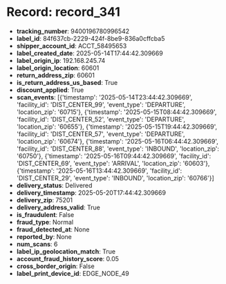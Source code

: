 # Record: record_341

- **tracking_number**: 9400196780996542
- **label_id**: 84f637cb-2229-424f-8be9-836a0cffcba5
- **shipper_account_id**: ACCT_58495653
- **label_created_date**: 2025-05-14T17:44:42.309669
- **label_origin_ip**: 192.168.245.74
- **label_origin_location**: 60601
- **return_address_zip**: 60601
- **is_return_address_us_based**: True
- **discount_applied**: True
- **scan_events**: [{'timestamp': '2025-05-14T23:44:42.309669', 'facility_id': 'DIST_CENTER_99', 'event_type': 'DEPARTURE', 'location_zip': '60715'}, {'timestamp': '2025-05-15T08:44:42.309669', 'facility_id': 'DIST_CENTER_52', 'event_type': 'DEPARTURE', 'location_zip': '60655'}, {'timestamp': '2025-05-15T19:44:42.309669', 'facility_id': 'DIST_CENTER_57', 'event_type': 'DEPARTURE', 'location_zip': '60674'}, {'timestamp': '2025-05-16T06:44:42.309669', 'facility_id': 'DIST_CENTER_88', 'event_type': 'INBOUND', 'location_zip': '60750'}, {'timestamp': '2025-05-16T09:44:42.309669', 'facility_id': 'DIST_CENTER_69', 'event_type': 'ARRIVAL', 'location_zip': '60603'}, {'timestamp': '2025-05-16T13:44:42.309669', 'facility_id': 'DIST_CENTER_29', 'event_type': 'INBOUND', 'location_zip': '60766'}]
- **delivery_status**: Delivered
- **delivery_timestamp**: 2025-05-20T17:44:42.309669
- **delivery_zip**: 75201
- **delivery_address_valid**: True
- **is_fraudulent**: False
- **fraud_type**: Normal
- **fraud_detected_at**: None
- **reported_by**: None
- **num_scans**: 6
- **label_ip_geolocation_match**: True
- **account_fraud_history_score**: 0.05
- **cross_border_origin**: False
- **label_print_device_id**: EDGE_NODE_49